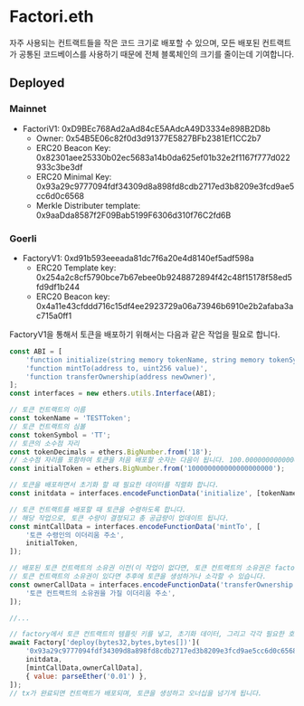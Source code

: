 # Factori.eth

자주 사용되는 컨트랙트들을 작은 코드 크기로 배포할 수 있으며, 모든 배포된 컨트랙트가 공통된 코드베이스를 사용하기 때문에 전체 블록체인의 크기를 줄이는데 기여합니다.

## Deployed

### Mainnet
* FactoriV1: 0xD9BEc768Ad2aAd84cE5AAdcA49D3334e898B2D8b
    - Owner: 0x54B5E06c82f0d3d91377E5827BFb2381Ef1CC2b7
    - ERC20 Beacon Key: 0x82301aee25330b02ec5683a14b0da625ef01b32e2f1167f777d022933c3be3df
    - ERC20 Minimal Key: 0x93a29c9777094fdf34309d8a898fd8cdb2717ed3b8209e3fcd9ae5cc6d0c6568
    - Merkle Distributer template: 0x9aaDda8587f2F09Bab5199F6306d310f76C2fd6B

### Goerli
* FactoryV1: 0xd91b593eeeada81dc7f6a20e4d8140ef5adf598a
    - ERC20 Template key: 0x254a2c8cf5790bce7b67ebee0b9248872894f42c48f15178f58ed5fd9df1b244
    - ERC20 Beacon key: 0x4a11e43cfddd716c15df4ee2923729a06a73946b6910e2b2afaba3ac715a0ff1

FactoryV1을 통해서 토큰을 배포하기 위해서는 다음과 같은 작업을 필요로 합니다.

```Javascript
const ABI = [
    'function initialize(string memory tokenName, string memory tokenSymbol, uint8 tokenDecimals)',
    'function mintTo(address to, uint256 value)',
    'function transferOwnership(address newOwner)',
];
const interfaces = new ethers.utils.Interface(ABI);

// 토큰 컨트랙트의 이름
const tokenName = 'TESTToken';
// 토큰 컨트랙트의 심볼
const tokenSymbol = 'TT';
// 토큰의 소수점 자리
const tokenDecimals = ethers.BigNumber.from('18');
// 소수점 자리를 포함하여 토큰을 처음 배포할 숫자는 다음이 됩니다. 100.000000000000000000
const initialToken = ethers.BigNumber.from('100000000000000000000');

// 토큰을 배포하면서 초기화 할 때 필요한 데이터를 직렬화 합니다.
const initdata = interfaces.encodeFunctionData('initialize', [tokenName, tokenSymbol, tokenDecimals]);

// 토큰 컨트랙트를 배포할 때 토큰을 수령하도록 합니다.
// 해당 작업으로, 토큰 수량이 결정되고 총 공급량이 업데이트 됩니다.
const mintCallData = interfaces.encodeFunctionData('mintTo', [
    '토큰 수령인의 이더리움 주소',
    initialToken,
]);

// 배포된 토큰 컨트랙트의 소유권 이전(이 작업이 없다면, 토큰 컨트랙트의 소유권은 factory가 가지고 있습니다)
// 토큰 컨트랙트의 소유권이 있다면 추후에 토큰을 생성하거나 소각할 수 있습니다.
const ownerCallData = interfaces.encodeFunctionData('transferOwnership', [
    '토큰 컨트랙트의 소유권을 가질 이더리움 주소',
]);

//...

// factory에서 토큰 컨트랙트의 템플릿 키를 넣고, 초기화 데이터, 그리고 각각 필요한 호출을 배열형태로 넣어줍니다.
await Factory['deploy(bytes32,bytes,bytes[])'](
    '0x93a29c9777094fdf34309d8a898fd8cdb2717ed3b8209e3fcd9ae5cc6d0c6568', 
    initdata, 
    [mintCallData,ownerCallData],
    { value: parseEther('0.01') },
]);
// tx가 완료되면 컨트랙트가 배포되며, 토큰을 생성하고 오너십을 넘기게 됩니다.
```
